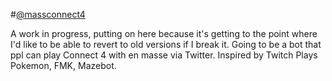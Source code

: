 #[@massconnect4](https://twitter.com/massconnect4)

A work in progress, putting on here because it's getting to the point where I'd like to be able to revert to old versions if I break it. Going to be a bot that ppl can play Connect 4 with en masse via Twitter. Inspired by Twitch Plays Pokemon, FMK, Mazebot.
